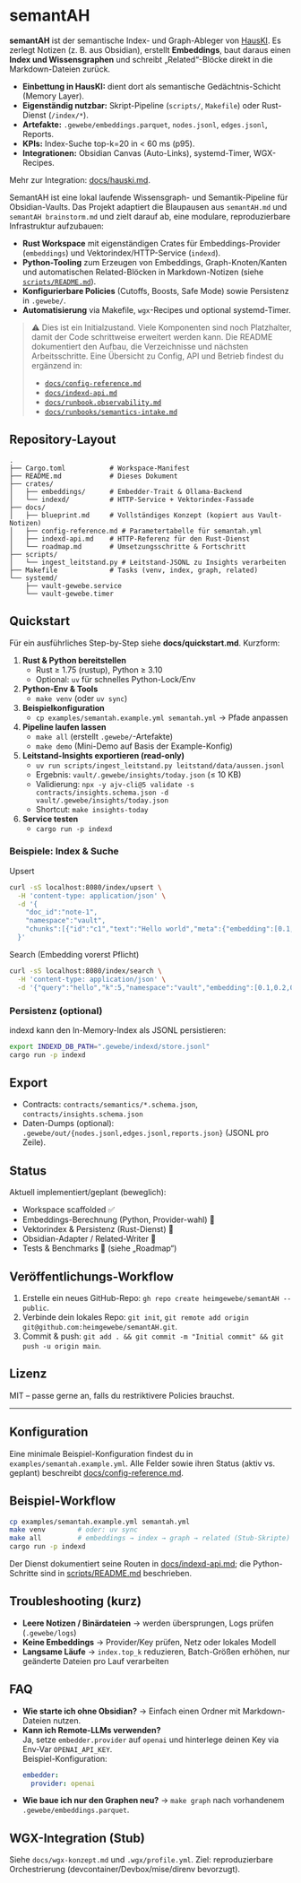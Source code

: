 # semantAH

**semantAH** ist der semantische Index- und Graph-Ableger von [HausKI](https://github.com/heimgewebe/hausKI).
Es zerlegt Notizen (z. B. aus Obsidian), erstellt **Embeddings**, baut daraus einen **Index und Wissensgraphen** und schreibt „Related“-Blöcke direkt in die Markdown-Dateien zurück.

- **Einbettung in HausKI:** dient dort als semantische Gedächtnis-Schicht (Memory Layer).
- **Eigenständig nutzbar:** Skript-Pipeline (`scripts/`, `Makefile`) oder Rust-Dienst (`/index/*`).
- **Artefakte:** `.gewebe/embeddings.parquet`, `nodes.jsonl`, `edges.jsonl`, Reports.
- **KPIs:** Index-Suche top-k=20 in < 60 ms (p95).
- **Integrationen:** Obsidian Canvas (Auto-Links), systemd-Timer, WGX-Recipes.

Mehr zur Integration: [docs/hauski.md](docs/hauski.md).

SemantAH ist eine lokal laufende Wissensgraph- und Semantik-Pipeline für Obsidian-Vaults. Das Projekt adaptiert die Blaupausen aus `semantAH.md` und `semantAH brainstorm.md` und zielt darauf ab, eine modulare, reproduzierbare Infrastruktur aufzubauen:

- **Rust Workspace** mit eigenständigen Crates für Embeddings-Provider (`embeddings`) und Vektorindex/HTTP-Service (`indexd`).
- **Python-Tooling** zum Erzeugen von Embeddings, Graph-Knoten/Kanten und automatischen Related-Blöcken in Markdown-Notizen (siehe [`scripts/README.md`](scripts/README.md)).
- **Konfigurierbare Policies** (Cutoffs, Boosts, Safe Mode) sowie Persistenz in `.gewebe/`.
- **Automatisierung** via Makefile, `wgx`-Recipes und optional systemd-Timer.

> ⚠️ Dies ist ein Initialzustand. Viele Komponenten sind noch Platzhalter, damit der Code schrittweise erweitert werden kann. Die README dokumentiert den Aufbau, die Verzeichnisse und nächsten Arbeitsschritte.
> Eine Übersicht zu Config, API und Betrieb findest du ergänzend in:
> - [`docs/config-reference.md`](docs/config-reference.md)
> - [`docs/indexd-api.md`](docs/indexd-api.md)
> - [`docs/runbook.observability.md`](docs/runbook.observability.md)
> - [`docs/runbooks/semantics-intake.md`](docs/runbooks/semantics-intake.md)

## Repository-Layout

```
.
├── Cargo.toml           # Workspace-Manifest
├── README.md            # Dieses Dokument
├── crates/
│   ├── embeddings/      # Embedder-Trait & Ollama-Backend
│   └── indexd/          # HTTP-Service + Vektorindex-Fassade
├── docs/
│   ├── blueprint.md     # Vollständiges Konzept (kopiert aus Vault-Notizen)
│   ├── config-reference.md # Parametertabelle für semantah.yml
│   ├── indexd-api.md    # HTTP-Referenz für den Rust-Dienst
│   └── roadmap.md       # Umsetzungsschritte & Fortschritt
├── scripts/
│   └── ingest_leitstand.py # Leitstand-JSONL zu Insights verarbeiten
├── Makefile             # Tasks (venv, index, graph, related)
└── systemd/
    ├── vault-gewebe.service
    └── vault-gewebe.timer
```

## Quickstart

Für ein ausführliches Step-by-Step siehe **docs/quickstart.md**. Kurzform:

1. **Rust & Python bereitstellen**
   - Rust ≥ 1.75 (rustup), Python ≥ 3.10
   - Optional: `uv` für schnelles Python-Lock/Env
2. **Python-Env & Tools**
   - `make venv` (oder `uv sync`)
3. **Beispielkonfiguration**
   - `cp examples/semantah.example.yml semantah.yml` → Pfade anpassen
4. **Pipeline laufen lassen**
   - `make all` (erstellt `.gewebe/`-Artefakte)
   - `make demo` (Mini-Demo auf Basis der Example-Konfig)
5. **Leitstand-Insights exportieren (read-only)**
   - `uv run scripts/ingest_leitstand.py leitstand/data/aussen.jsonl`
   - Ergebnis: `vault/.gewebe/insights/today.json` (≤ 10 KB)
   - Validierung: `npx -y ajv-cli@5 validate -s contracts/insights.schema.json -d vault/.gewebe/insights/today.json`
   - Shortcut: `make insights-today`
6. **Service testen**
   - `cargo run -p indexd`

### Beispiele: Index & Suche

Upsert

```bash
curl -sS localhost:8080/index/upsert \
  -H 'content-type: application/json' \
  -d '{
    "doc_id":"note-1",
    "namespace":"vault",
    "chunks":[{"id":"c1","text":"Hello world","meta":{"embedding":[0.1,0.2,0.3],"snippet":"Hello world"}}]
  }'
```

Search (Embedding vorerst Pflicht)

```bash
curl -sS localhost:8080/index/search \
  -H 'content-type: application/json' \
  -d '{"query":"hello","k":5,"namespace":"vault","embedding":[0.1,0.2,0.3]}'
```

### Persistenz (optional)

indexd kann den In-Memory-Index als JSONL persistieren:

```bash
export INDEXD_DB_PATH=".gewebe/indexd/store.jsonl"
cargo run -p indexd
```

## Export

- Contracts: `contracts/semantics/*.schema.json`, `contracts/insights.schema.json`
- Daten-Dumps (optional): `.gewebe/out/{nodes.jsonl,edges.jsonl,reports.json}` (JSONL pro Zeile).

## Status

Aktuell implementiert/geplant (beweglich):

- Workspace scaffolded ✅
- Embeddings-Berechnung (Python, Provider-wahl) 🚧
- Vektorindex & Persistenz (Rust-Dienst) 🚧
- Obsidian-Adapter / Related-Writer 🚧
- Tests & Benchmarks 🚧 (siehe „Roadmap“)

## Veröffentlichungs-Workflow

1. Erstelle ein neues GitHub-Repo: `gh repo create heimgewebe/semantAH --public`.
2. Verbinde dein lokales Repo: `git init`, `git remote add origin git@github.com:heimgewebe/semantAH.git`.
3. Commit & push: `git add . && git commit -m "Initial commit" && git push -u origin main`.

## Lizenz

MIT – passe gerne an, falls du restriktivere Policies brauchst.

---

## Konfiguration

Eine minimale Beispiel-Konfiguration findest du in `examples/semantah.example.yml`. Alle Felder sowie ihren Status (aktiv vs. geplant) beschreibt [docs/config-reference.md](docs/config-reference.md).

## Beispiel-Workflow

```bash
cp examples/semantah.example.yml semantah.yml
make venv        # oder: uv sync
make all         # embeddings → index → graph → related (Stub-Skripte)
cargo run -p indexd
```

Der Dienst dokumentiert seine Routen in [docs/indexd-api.md](docs/indexd-api.md); die Python-Schritte sind in [scripts/README.md](scripts/README.md) beschrieben.

## Troubleshooting (kurz)
- **Leere Notizen / Binärdateien** → werden übersprungen, Logs prüfen (`.gewebe/logs`)
- **Keine Embeddings** → Provider/Key prüfen, Netz oder lokales Modell
- **Langsame Läufe** → `index.top_k` reduzieren, Batch-Größen erhöhen, nur geänderte Dateien pro Lauf verarbeiten

## FAQ
- **Wie starte ich ohne Obsidian?** → Einfach einen Ordner mit Markdown-Dateien nutzen.
- **Kann ich Remote-LLMs verwenden?**  
  Ja, setze `embedder.provider` auf `openai` und hinterlege deinen Key via Env-Var `OPENAI_API_KEY`.  
  Beispiel-Konfiguration:
  ```yaml
  embedder:
    provider: openai
- **Wie baue ich nur den Graphen neu?** → `make graph` nach vorhandenem `.gewebe/embeddings.parquet`.

## WGX-Integration (Stub)
Siehe `docs/wgx-konzept.md` und `.wgx/profile.yml`. Ziel: reproduzierbare Orchestrierung (devcontainer/Devbox/mise/direnv bevorzugt).
